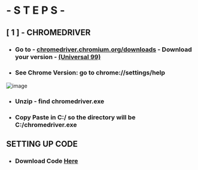 # - S T E P S - 

## [ 1 ] - CHROMEDRIVER
- ### Go to - [chromedriver.chromium.org/downloads](https://chromedriver.chromium.org/downloads) - Download your version - [(Universal 99)](https://chromedriver.storage.googleapis.com/99.0.4844.51/chromedriver_win32.zip)
- ### See Chrome Version: go to chrome://settings/help
![image](https://user-images.githubusercontent.com/98614666/159102173-1bd3397e-7bb9-48be-8368-047655bb5789.png)
- ### Unzip - find chromedriver.exe
- ### Copy Paste in C:/ so the directory will be C:/chromedriver.exe
## SETTING UP CODE
- ### Download Code [Here](https://github.com/xtekky/zefoy/archive/refs/heads/main.zip)


